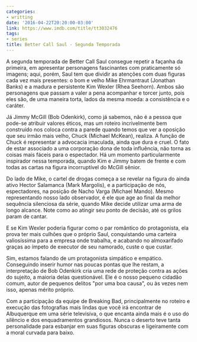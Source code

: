 ```yaml
---
categories:
- writting
date: '2016-04-22T20:20:00-03:00'
link: https://www.imdb.com/title/tt3032476
tags:
- series
title: Better Call Saul - Segunda Temporada
---
```


A segunda temporada de Better Call Saul consegue repetir a façanha da primeira, em apresentar personagens fascinantes com praticamente só imagens; aqui, porém, Saul tem que dividir as atenções com duas figuras cada vez mais presentes: o bom e velho Mike Ehrmantraut (Jonathan Banks) e a madura e persistente Kim Wexler (Rhea Seehorn). Ambos são personagens que passam a valer a pena acompanhar e torcer junto, pois eles são, de uma maneira torta, lados da mesma moeda: a consistência e o caráter.

Já Jimmy McGill (Bob Odenkirk), como já sabemos, não é a pessoa que pode-se atribuir valores éticos, mas um roteiro incrivelmente bem construído nos coloca contra a parede quando temos que ver a oposição que seu irmão mais velho, Chuck (Michael McKean), realiza. A função de Chuck é representar a advocacia imaculada, ainda que dura e cruel. O fato de estar associado a uma corporação dona de toda influência, não torna as coisas mais fáceis para o espectador. Há um momento particularmente inspirador nessa temporada, quando Kim e Jimmy batem de frente e com todas as cartas na figura incorruptível do McGill sênior.

Do lado de Mike, o cartel de drogas começa a se revelar na figura do ainda ativo Hector Salamanca (Mark Margolis), e a participação de nós, espectadores, na posição de Nacho Varga (Michael Mando). Mesmo representando nosso lado observador, é ele que age ao final da melhor sequência silenciosa da série, quando Mike decide utilizar uma arma de longo alcance. Note como ao atingir seu ponto de decisão, até os grilos param de cantar.

E se Kim Wexler poderia figurar como o par romântico do protagonista, ela prova ter mais culhões que o próprio Saul, conquistando uma carteira valiosíssima para a empresa onde trabalha, e acabando no almoxarifado graças ao ímpeto de executor de seu namorado, custe o que custar.

Sim, estamos falando de um protagonista simpático e empático. Conseguindo inserir humor nas poucas pontas que lhe restam, a interpretação de Bob Odenkirk cria uma rede de proteção contra as ações do sujeito, a maioria delas questionável. Ele é o nosso pequeno cidadão comum, autor de pequenos delitos "por uma boa causa", ou às vezes nem isso, apenas mérito próprio.

Com a participação da equipe de Breaking Bad, principalmente no roteiro e execução das fotografias mais lindas que você irá encontrar de Albuquerque em uma série televisiva, o que encanta ainda mais é o uso do silêncio e dos enquadramentos grandiosos. Nunca o deserto teve tanta personalidade para esbanjar em suas figuras obscuras e ligeiramente com a moral curvada para baixo.